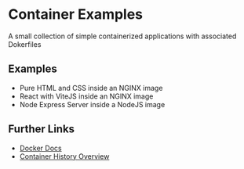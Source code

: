 # Container Examples
A small collection of simple containerized applications with associated Dokerfiles

## Examples
- Pure HTML and CSS inside an NGINX image
- React with ViteJS inside an NGINX image
- Node Express Server inside a NodeJS image

## Further Links
- [Docker Docs](https://docs.docker.com/)
- [Container History Overview](https://blog.aquasec.com/a-brief-history-of-containers-from-1970s-chroot-to-docker-2016)
